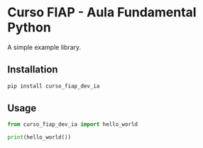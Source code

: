 # Curso FIAP - Aula Fundamental Python

A simple example library.

## Installation

```sh
pip install curso_fiap_dev_ia
```

## Usage

```python
from curso_fiap_dev_ia import hello_world

print(hello_world())
```

